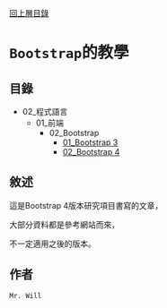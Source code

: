 [回上層目錄](../README.md)

# `Bootstrap`的教學

## **目錄**
+ 02_程式語言
    + 01_前端
        + 02_Bootstrap
            + [01_Bootstrap 3](01_Bootstrap3/README.md)
            + [02_Bootstrap 4](02_Bootstrap4/README.md)

## **敘述**
這是Bootstrap 4版本研究項目書寫的文章，

大部分資料都是參考網站而來，

不一定適用之後的版本。

## **作者**
`Mr. Will`
